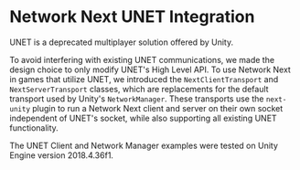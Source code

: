 # Network Next UNET Integration

UNET is a deprecated multiplayer solution offered by Unity.

To avoid interfering with existing UNET communications, we made the design choice to only modify UNET's High Level API. To use Network Next in games that utilize UNET, we introduced the `NextClientTransport` and `NextServerTransport` classes, which are replacements for the default transport used by Unity's `NetworkManager`. These transports use the `next-unity` plugin to run a Network Next client and server on their own socket independent of UNET's socket, while also supporting all existing UNET functionality.

The UNET Client and Network Manager examples were tested on Unity Engine version 2018.4.36f1.
